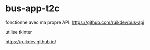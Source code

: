 # bus-app-t2c



fonctionne avec ma propre API:
https://github.com/ruikdev/bus-api

utilise tkinter

https://ruikdev.github.io/
